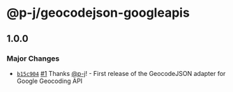 # @p-j/geocodejson-googleapis

## 1.0.0

### Major Changes

- [`b15c904`](https://github.com/p-j/geocodejson/commit/b15c90478e876d34c05cd0cddf0635d07d30f0a0) [#1](https://github.com/p-j/geocodejson/pull/1) Thanks [@p-j](https://github.com/p-j)! - First release of the GeocodeJSON adapter for Google Geocoding API
